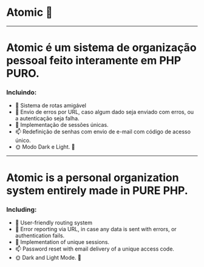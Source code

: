 # Atomic 🎯

***

# Atomic é um sistema de organização pessoal feito interamente em PHP **PURO**.
### Incluindo:
- 📌 Sistema de rotas amigável
- 🔨 Envio de erros por URL, caso algum dado seja enviado com erros, ou a autenticação seja falha.
- 🎫 Implementação de sessões únicas.
- 📫  Redefinição de senhas com envio de e-mail com código de acesso único.
- 🌞 Modo Dark e Light. 🌚

***

# Atomic is a personal organization system entirely made in **PURE** PHP.
### Including:
- 📌 User-friendly routing system
- 🔨 Error reporting via URL, in case any data is sent with errors, or authentication fails.
- 🎫 Implementation of unique sessions.
- 📫 Password reset with email delivery of a unique access code.
- 🌞 Dark and Light Mode. 🌚